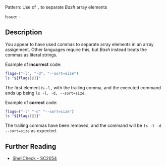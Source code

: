 Pattern: Use of `,` to separate _Bash_ array elements

Issue: -

## Description

You appear to have used commas to separate array elements in an array assignment. Other languages require this, but _Bash_ instead treats the commas as literal strings.

Example of **incorrect** code:

```sh
flags=("-l", "-d", "--sort=size")
ls "${flags[@]}"
```

The first element is `-l,` with the trailing comma, and the executed command ends up being `ls -l, -d, --sort=size`.

Example of **correct** code:

```sh
flags=("-l" "-d" "--sort=size")
ls "${flags[@]}"
```

The trailing commas have been removed, and the command will be `ls -l -d --sort=size` as expected.

## Further Reading

* [ShellCheck - SC2054](https://github.com/koalaman/shellcheck/wiki/SC2054)

